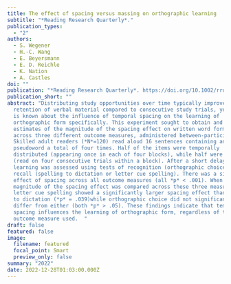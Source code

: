 ```yaml
---
title: The effect of spacing versus massing on orthographic learning
subtitle: "*Reading Research Quarterly*."
publication_types:
  - "2"
authors:
  - S. Wegener
  - H.-C. Wang
  - E. Beyersmann
  - E. D. Reichle
  - K. Nation
  - A. Castles
doi: ""
publication: "*Reading Research Quarterly*. https://doi.org/10.1002/rrq.492"
publication_short: ""
abstract: "Distributing study opportunities over time typically improves the
  retention of verbal material compared to consecutive study trials, yet little
  is known about the influence of temporal spacing on the learning of
  orthographic form specifically. This experiment sought to obtain and compare
  estimates of the magnitude of the spacing effect on written word form learning
  across three different outcome measures, administered between-participants.
  Skilled adult readers (*N*=120) read aloud 16 sentences containing an embedded
  pseudoword a total of four times. Half of the items were temporally
  distributed (appearing once in each of four blocks), while half were massed
  (read on four consecutive trials within a block). After a short delay,
  learning was assessed using tests of recognition (orthographic choice) or
  recall (spelling to dictation or letter cue spelling). There was a significant
  effect of spacing across all outcome measures (all *p* < .001). When the
  magnitude of the spacing effect was compared across these three measures,
  letter cue spelling showed a significantly larger spacing effect than spelling
  to dictation (*p* = .039)while orthographic choice did not significantly
  differ from either (both *p* > .05). These findings indicate that temporal
  spacing influences the learning of orthographic form, regardless of the
  outcome measure used.  "
draft: false
featured: false
image:
  filename: featured
  focal_point: Smart
  preview_only: false
summary: "2022"
date: 2022-12-28T01:03:00.000Z
---
```

